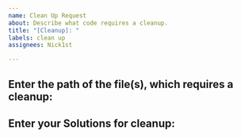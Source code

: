 ```yaml
---
name: Clean Up Request
about: Describe what code requires a cleanup.
title: "[Cleanup]: "
labels: clean up
assignees: Nick1st

---
```


**Enter the path of the file(s), which requires a cleanup:**
-

**Enter your Solutions for cleanup:**
-
